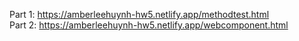 Part 1: https://amberleehuynh-hw5.netlify.app/methodtest.html<br>
Part 2: https://amberleehuynh-hw5.netlify.app/webcomponent.html<br>
